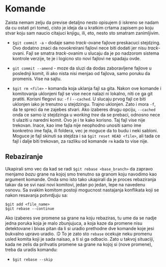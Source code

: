 # Komande 

Zaista nemam zelju da previse detaljno nesto opisujem 
(i iskreno se nadam da cu ostati pri tome), cisto je ideja
da u kratkim crtama zapisem po koju stvar koju sam naucio citajuci
knjigu, ili, eto, nesto sto smatram zanimljivim.

- `$git commit -a` - dodaje samo _track_-ovane fajlove preskacuci stejdzing.
Ovo dodatno znaci da novokreirani fajlovi nece biti dodati jer nisu _track_-ovani.
Fajl se smatra _track_-ovanim u slucaju da je po nadzorom sistema kontrole verzije,
te je i logicno sto novi fajlovi ne spadaju ovde.

- `git commit --amend` - moze da sluzi da dodas zaboravljene fajlove u poslednji
komit, ili ako nista nisi menjao od fajlova, samo poruku da promenis. Vise na sajtu.

- `$git rm <file>` - komanda koja uklanja fajl sa gita.
Nakon ove komande i komitovanja uklonjeni fajl se vise nece nalazi ni lokalno, niti
ce ga git pratiti. Korisni flegovi su: `-f` i `--cached`. U slucaju prvog fajl ce biti
uklonjen iako je trenutno u stejdzingu. Trajno uklonjen. Zato i mora `-f`, da te spreci 
da ne zajebes stvari.
Ako izaberes drugu opciju, `--cached` onda ce samo iz stejdzinga u _working tree_ da se prebaci, odnosno nece ti ulaziti u 
naredni komit. Ovo je i te kako korisno. Taj fajl vise nije trekovan.
Inace, kao ime fajla nije neophodno unositi samo ime konkretno ime fajla, ili foldera,
vec je moguce da to budu i neki sabloni.
Moguce je fajl skinuti sa stejdza i sa `$git reset HEAD <file>`, ali tada ce fajl i dalje
biti trekovan, za razliku od komande `rm` kada to vise nije.

## Rebaziranje

Ukapirali smo vec da kad se radi `$git rebase <base_branch>` da zapravo menjamo _bazu_ grane na kojoj
smo trenutno sa granom koju navodimo kao argument komande. Onda smo isto tako ukapirali da je
proces rebaziranja takav da se svi nasi novi komitovi, jedan po jedan, lepe na navedenu osnovu.
Sa svakim komitom postoji mogucnost nastajanja konflikata koji se nakon resavanja potvrdjuju sa:

```
$git add <file_name> 
$git rebase --continue 
```

Ako izaberes sve promene sa grane na koju rebaziras, tu ume da se nadje jedna poruka koja je malo zbunjujuca, 
a koja kaze da promene nisu detektovane i bivas pitan da li si uradio prethodne dve komande 
koje jesi bukvalno upravo uradio. :D
To je zato sto `rebase` ocekuje neku promenu usled komita koji je sada naisao, a ti si ga odbacio.
Zato u takvoj situaciji, kada ne zelis da prihvatis promene sa grane na kojoj si (nove promene), treba
da uradis komandu:

- `$git rebase --skip`